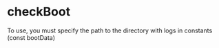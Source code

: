 # checkBoot

To use, you must specify the path to the directory with logs in constants (const bootData)